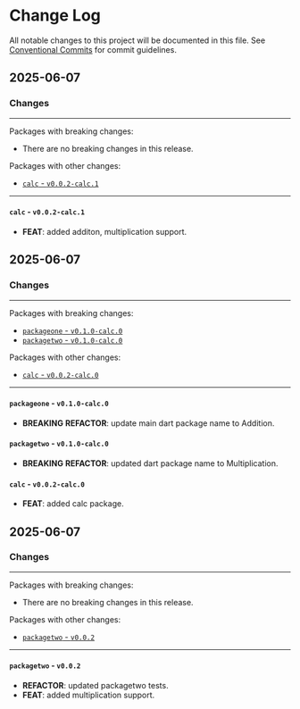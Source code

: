 # Change Log

All notable changes to this project will be documented in this file.
See [Conventional Commits](https://conventionalcommits.org) for commit guidelines.

## 2025-06-07

### Changes

---

Packages with breaking changes:

 - There are no breaking changes in this release.

Packages with other changes:

 - [`calc` - `v0.0.2-calc.1`](#calc---v002-calc1)

---

#### `calc` - `v0.0.2-calc.1`

 - **FEAT**: added additon, multiplication support.


## 2025-06-07

### Changes

---

Packages with breaking changes:

 - [`packageone` - `v0.1.0-calc.0`](#packageone---v010-calc0)
 - [`packagetwo` - `v0.1.0-calc.0`](#packagetwo---v010-calc0)

Packages with other changes:

 - [`calc` - `v0.0.2-calc.0`](#calc---v002-calc0)

---

#### `packageone` - `v0.1.0-calc.0`

 - **BREAKING** **REFACTOR**: update main dart package name to Addition.

#### `packagetwo` - `v0.1.0-calc.0`

 - **BREAKING** **REFACTOR**: updated dart package name to Multiplication.

#### `calc` - `v0.0.2-calc.0`

 - **FEAT**: added calc package.


## 2025-06-07

### Changes

---

Packages with breaking changes:

 - There are no breaking changes in this release.

Packages with other changes:

 - [`packagetwo` - `v0.0.2`](#packagetwo---v002)

---

#### `packagetwo` - `v0.0.2`

 - **REFACTOR**: updated packagetwo tests.
 - **FEAT**: added multiplication support.

